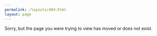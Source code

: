 ```yaml
---
permalink: /layouts/404.html
layout: page
---
```


Sorry, but the page you were trying to view has moved or does not exist.
